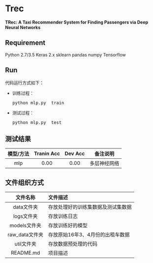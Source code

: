 # Trec
**TRec: A Taxi Recommender System for Finding Passengers via Deep Neural Networks**

## Requirement
Python 2.7/3.5
Keras 2.x
sklearn
pandas
numpy
Tensorflow

## Run
代码运行方式如下：
* 训练过程：
  <pre>python mlp.py  train</pre>
* 测试过程：
  <pre>python mlp.py  test</pre>

## 测试结果

|模型/方法|Tranin Acc|Dev Acc|备注说明|
|:--:|:--:|:--:|:--:|
|mlp|0.00|0.00|多层神经网络|

## 文件组织方式
|文件名称|文件描述|
|:--:|:--|
|data文件夹|存放处理好的训练集数据及测试集数据|
|logs文件夹|存放训练日志|
|models文件夹|存放训练好的模型|
|raw_data文件夹|存放原始16年3、4月份的出租车数据|
|util文件夹|存放数据预处理的代码|
|README.md|项目描述|




